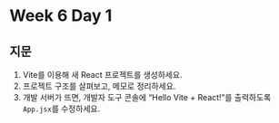# Week 6 Day 1

## 지문

1. Vite를 이용해 새 React 프로젝트를 생성하세요.
2. 프로젝트 구조를 살펴보고, 메모로 정리하세요.
3. 개발 서버가 뜨면, 개발자 도구 콘솔에 “Hello Vite + React!”를 출력하도록 `App.jsx`를 수정하세요.
